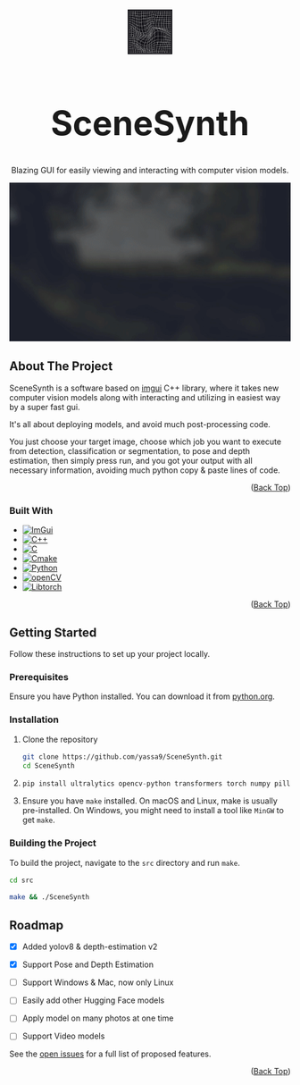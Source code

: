 <a id="readme-top"></a>

<br />
<div align="center">
  <a href="https://github.com/yassa9/SceneSynth">
    <img src="images/logo.jpg" alt="Logo" width="80" height="80">
  </a>

  <h1 align="center" style="font-size: 60px;">SceneSynth</h1>

  <p align="center">
    Blazing GUI for easily viewing and interacting with computer vision models.
    <br />

  </p>
</div>

[![GIF shot][product-screenshot]](https://github.com/yassa9/SceneSynth)

<!-- ABOUT THE PROJECT -->
## About The Project

SceneSynth is a software based on [imgui](https://github.com/ocornut/imgui) C++ library, where it takes new computer vision models along with interacting and utilizing in easiest way by a super fast gui.  

It's all about deploying models, and avoid much post-processing code.

You just choose your target image, choose which job you want to execute from detection, classification or segmentation, to pose and depth estimation, then simply press run, and you got your output with all necessary information, avoiding much python copy & paste lines of code.

<p align="right">(<a href="#readme-top">Back Top</a>)</p>

### Built With

* [![ImGui][imgui]][imgui-url]
* [![C++][cpp]][cpp-url]
* [![C][c]][c-url]
* [![Cmake][cmake]][cmake-url]
* [![Python][python]][python-url]
* [![openCV][opencv]][opencv-url]
* [![Libtorch][libtorch]][libtorch-url]

<p align="right">(<a href="#readme-top">Back Top</a>)</p>

<!-- GETTING STARTED -->
## Getting Started

Follow these instructions to set up your project locally.

### Prerequisites

Ensure you have Python installed. You can download it from [python.org](https://www.python.org/).

### Installation

1. Clone the repository
   ```sh
   git clone https://github.com/yassa9/SceneSynth.git
   cd SceneSynth
   ```
2. ```py
   pip install ultralytics opencv-python transformers torch numpy pillow
   ```
3. Ensure you have `make` installed. On macOS and Linux, make is usually pre-installed. On Windows, you might need to install a tool like `MinGW` to get `make`.

### Building the Project

  To build the project, navigate to the `src` directory and run `make`.
   ```sh
   cd src
   ```
   ```sh
   make && ./SceneSynth
   ```
<!-- ROADMAP -->
## Roadmap

- [x] Added yolov8 & depth-estimation v2
- [x] Support Pose and Depth Estimation
- [ ] Support Windows & Mac, now only Linux
- [ ] Easily add other Hugging Face models
- [ ] Apply model on many photos at one time
- [ ] Support Video models


See the [open issues](https://github.com/yassa9/SceneSynth/issues) for a full list of proposed features.

<p align="right">(<a href="#readme-top">Back Top</a>)</p>

















<!-- MARKDOWN LINKS & IMAGES -->
[product-screenshot]: images/gifshot.gif

[imgui]: https://img.shields.io/badge/imgui-20232A?style=for-the-badge&logo=imgui&logoColor=61DAFB
[imgui-url]: https://github.com/ocornut/imgui
[cpp]: https://img.shields.io/badge/c++-%2300599C.svg?style=for-the-badge&logo=c%2B%2B&logoColor=white
[cpp-url]: https://isocpp.org/
[c]: https://img.shields.io/badge/c-%2300599C.svg?style=for-the-badge&logo=c&logoColor=white
[c-url]: https://en.wikipedia.org/wiki/C_(programming_language)
[cmake]: https://img.shields.io/badge/CMake-%23008FBA.svg?style=for-the-badge&logo=cmake&logoColor=white
[cmake-url]: https://cmake.org/
[python]: https://img.shields.io/badge/python-3670A0?style=for-the-badge&logo=python&logoColor=ffdd54
[python-url]: https://www.python.org/
[opencv]: https://img.shields.io/badge/opencv-%23white.svg?style=for-the-badge&logo=opencv&logoColor=white
[opencv-url]: https://opencv.org/
[libtorch]: https://img.shields.io/badge/libtorch-%23EE4C2C.svg?style=for-the-badge&logo=PyTorch&logoColor=white
[libtorch-url]: https://pytorch.org/cppdocs/





